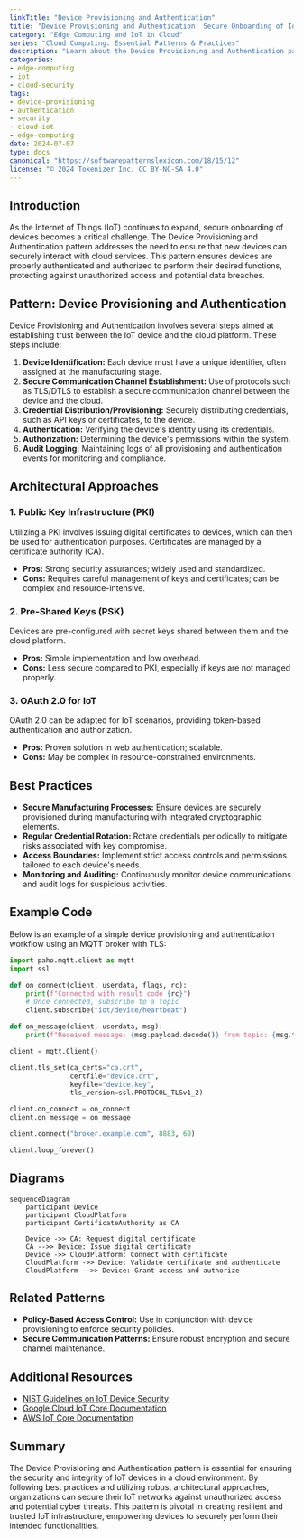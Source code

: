 ```yaml
---
linkTitle: "Device Provisioning and Authentication"
title: "Device Provisioning and Authentication: Secure Onboarding of IoT Devices"
category: "Edge Computing and IoT in Cloud"
series: "Cloud Computing: Essential Patterns & Practices"
description: "Learn about the Device Provisioning and Authentication pattern for securely onboarding IoT devices to cloud environments. This pattern ensures secure communication and management right from the initial connection of the devices."
categories:
- edge-computing
- iot
- cloud-security
tags:
- device-provisioning
- authentication
- security
- cloud-iot
- edge-computing
date: 2024-07-07
type: docs
canonical: "https://softwarepatternslexicon.com/18/15/12"
license: "© 2024 Tokenizer Inc. CC BY-NC-SA 4.0"
---
```


## Introduction

As the Internet of Things (IoT) continues to expand, secure onboarding of devices becomes a critical challenge. The Device Provisioning and Authentication pattern addresses the need to ensure that new devices can securely interact with cloud services. This pattern ensures devices are properly authenticated and authorized to perform their desired functions, protecting against unauthorized access and potential data breaches.

## Pattern: Device Provisioning and Authentication

Device Provisioning and Authentication involves several steps aimed at establishing trust between the IoT device and the cloud platform. These steps include:

1. **Device Identification:** Each device must have a unique identifier, often assigned at the manufacturing stage.
2. **Secure Communication Channel Establishment:** Use of protocols such as TLS/DTLS to establish a secure communication channel between the device and the cloud.
3. **Credential Distribution/Provisioning:** Securely distributing credentials, such as API keys or certificates, to the device.
4. **Authentication:** Verifying the device's identity using its credentials.
5. **Authorization:** Determining the device's permissions within the system.
6. **Audit Logging:** Maintaining logs of all provisioning and authentication events for monitoring and compliance.

## Architectural Approaches

### 1. Public Key Infrastructure (PKI)

Utilizing a PKI involves issuing digital certificates to devices, which can then be used for authentication purposes. Certificates are managed by a certificate authority (CA).

- **Pros:** Strong security assurances; widely used and standardized.
- **Cons:** Requires careful management of keys and certificates; can be complex and resource-intensive.

### 2. Pre-Shared Keys (PSK)

Devices are pre-configured with secret keys shared between them and the cloud platform.

- **Pros:** Simple implementation and low overhead.
- **Cons:** Less secure compared to PKI, especially if keys are not managed properly.

### 3. OAuth 2.0 for IoT

OAuth 2.0 can be adapted for IoT scenarios, providing token-based authentication and authorization.

- **Pros:** Proven solution in web authentication; scalable.
- **Cons:** May be complex in resource-constrained environments.

## Best Practices

- **Secure Manufacturing Processes:** Ensure devices are securely provisioned during manufacturing with integrated cryptographic elements.
- **Regular Credential Rotation:** Rotate credentials periodically to mitigate risks associated with key compromise.
- **Access Boundaries:** Implement strict access controls and permissions tailored to each device's needs.
- **Monitoring and Auditing:** Continuously monitor device communications and audit logs for suspicious activities.

## Example Code

Below is an example of a simple device provisioning and authentication workflow using an MQTT broker with TLS:

```python
import paho.mqtt.client as mqtt
import ssl

def on_connect(client, userdata, flags, rc):
    print(f"Connected with result code {rc}")
    # Once connected, subscribe to a topic
    client.subscribe("iot/device/heartbeat")

def on_message(client, userdata, msg):
    print(f"Received message: {msg.payload.decode()} from topic: {msg.topic}")

client = mqtt.Client()

client.tls_set(ca_certs="ca.crt",
               certfile="device.crt",
               keyfile="device.key",
               tls_version=ssl.PROTOCOL_TLSv1_2)

client.on_connect = on_connect
client.on_message = on_message

client.connect("broker.example.com", 8883, 60)

client.loop_forever()
```

## Diagrams

```mermaid
sequenceDiagram
    participant Device
    participant CloudPlatform
    participant CertificateAuthority as CA

    Device ->> CA: Request digital certificate
    CA -->> Device: Issue digital certificate
    Device ->> CloudPlatform: Connect with certificate
    CloudPlatform ->> Device: Validate certificate and authenticate
    CloudPlatform -->> Device: Grant access and authorize
```

## Related Patterns

- **Policy-Based Access Control:** Use in conjunction with device provisioning to enforce security policies.
- **Secure Communication Patterns:** Ensure robust encryption and secure channel maintenance.

## Additional Resources

- [NIST Guidelines on IoT Device Security](https://www.nist.gov/news-events/news/2020/05/nist-releases-final-guidelines-iot-device-security)
- [Google Cloud IoT Core Documentation](https://cloud.google.com/iot-core/docs)
- [AWS IoT Core Documentation](https://docs.aws.amazon.com/iot/index.html)

## Summary

The Device Provisioning and Authentication pattern is essential for ensuring the security and integrity of IoT devices in a cloud environment. By following best practices and utilizing robust architectural approaches, organizations can secure their IoT networks against unauthorized access and potential cyber threats. This pattern is pivotal in creating resilient and trusted IoT infrastructure, empowering devices to securely perform their intended functionalities.
